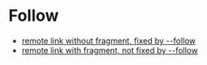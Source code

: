 # Follow
* [remote link without fragment, fixed by --follow](http://github.com/mattias-p/linky/blob/master/example_site/path/to/other.md)
* [remote link with fragment, not fixed by --follow](http://github.com/mattias-p/linky/blob/master/example_site/path/to/other.md#non-existing)
